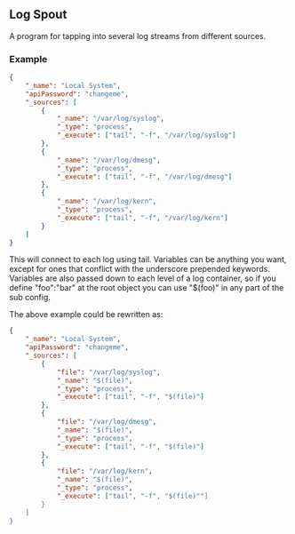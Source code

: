 ## Log Spout

A program for tapping into several log streams from different sources.


### Example
```json
{
    "_name": "Local System",
    "apiPassword": "changeme",
    "_sources": [
        {
            "_name": "/var/log/syslog",
            "_type": "process",
            "_execute": ["tail", "-f", "/var/log/syslog"]
        },
        {
            "_name": "/var/log/dmesg",
            "_type": "process",
            "_execute": ["tail", "-f", "/var/log/dmesg"]
        },
        {
            "_name": "/var/log/kern",
            "_type": "process",
            "_execute": ["tail", "-f", "/var/log/kern"]
        }
    ]
}
```
This will connect to each log using tail. Variables can be anything you want, except for ones that conflict with the underscore prepended keywords.
Variables are also passed down to each level of a log container, so if you define "foo":"bar" at the root object you can use "$(foo)" in any part of
the sub config.

The above example could be rewritten as:

```json
{
    "_name": "Local System",
    "apiPassword": "changeme",
    "_sources": [
        {
            "file": "/var/log/syslog",
            "_name": "$(file)",
            "_type": "process",
            "_execute": ["tail", "-f", "$(file)"]
        },
        {
            "file": "/var/log/dmesg",
            "_name": "$(file)",
            "_type": "process",
            "_execute": ["tail", "-f", "$(file)"]
        },
        {
            "file": "/var/log/kern",
            "_name": "$(file)",
            "_type": "process",
            "_execute": ["tail", "-f", "$(file)""]
        }
    ]
}
```